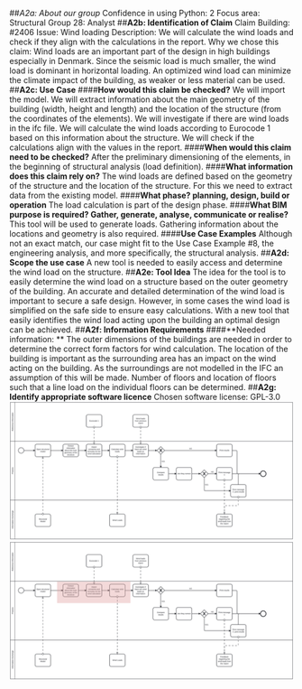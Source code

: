 ##*A2a: About our group*
Confidence in using Python: 2 
Focus area: Structural 
Group 28: Analyst 
##**A2b: Identification of Claim**
Claim Building: #2406 
Issue: Wind loading 
Description: We will calculate the wind loads and check if they align with the calculations in the report. 
Why we chose this claim: Wind loads are an important part of the design in high buildings especially in Denmark. Since the seismic load is much smaller, the wind load is dominant in horizontal loading. An optimized wind load can minimize the climate impact of the building, as weaker or less material can be used. 
##**A2c: Use Case**
####**How would this claim be checked?**
We will import the model. We will extract information about the main geometry of the building (width, height and length) and the location of the structure (from the coordinates of the elements). We will investigate if there are wind loads in the ifc file. We will calculate the wind loads according to Eurocode 1 based on this information about the structure. We will check if the calculations align with the values in the report. 
####**When would this claim need to be checked?**
After the preliminary dimensioning of the elements, in the beginning of structural analysis (load definition). 
####**What information does this claim rely on?** 
The wind loads are defined based on the geometry of the structure and the location of the structure. For this we need to extract data from the existing model. 
####**What phase? planning, design, build or operation** 
The load calculation is part of the design phase. 
####**What BIM purpose is required? Gather, generate, analyse, communicate or realise?**
This tool will be used to generate loads. Gathering information about the locations and geometry is also required. 
####**Use Case Examples** 
Although not an exact match, our case might fit to the Use Case Example #8, the engineering analysis, and more specifically, the structural analysis. 
##**A2d: Scope the use case** 
A new tool is needed to easily access and determine the wind load on the structure. 
##**A2e: Tool Idea** 
The idea for the tool is to easily determine the wind load on a structure based on the outer geometry of the building. An accurate and detailed determination of the wind load is important to secure a safe design. However, in some cases the wind load is simplified on the safe side to ensure easy calculations. With a new tool that easily identifies the wind load acting upon the building an optimal design can be achieved. 
##**A2f: Information Requirements** 
####**Needed information: **
The outer dimensions of the buildings are needed in order to determine the correct form factors for wind calculation.
The location of the building is important as the surrounding area has an impact on the wind acting on the building.
As the surroundings are not modelled in the IFC an assumption of this will be made. Number of floors and location of floors such that a line load on the individual floors can be determined. 
##**A2g: Identify appropriate software licence**
Chosen software license: GPL-3.0 ![Picture1](https://github.com/FrederikJM/BIManalyst_g_28/blob/main/A2/BPMN.svg)
![Picture 2](https://github.com/FrederikJM/BIManalyst_g_28/blob/main/A2/BPMN_tool.svg)

 
